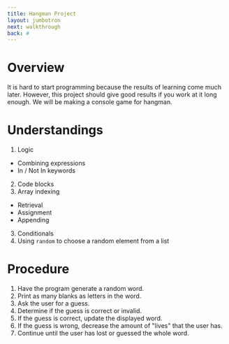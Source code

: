 ```yaml
---
title: Hangman Project
layout: jumbotron
next: walkthrough
back: #
---
```


# Overview

It is hard to start programming because the results of learning come much later. However, this project should give good results if you work at it long enough. We will be making a console game for hangman.

# Understandings

1. Logic
  - Combining expressions
  - In / Not In keywords
2. Code blocks
2. Array indexing
  - Retrieval
  - Assignment
  - Appending
3. Conditionals
4. Using ```random``` to choose a random element from a list


# Procedure

1. Have the program generate a random word. 
2. Print as many blanks as letters in the word. 
3. Ask the user for a guess. 
4. Determine if the guess is correct or invalid. 
5. If the guess is correct, update the displayed word. 
6. If the guess is wrong, decrease the amount of "lives" that the user has.
7. Continue until the user has lost or guessed the whole word.

